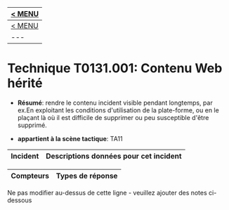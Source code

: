 |[< MENU](../README.md)|
|---|
|[< MENU](../../README.md)|
|---|
# Technique T0131.001: Contenu Web hérité

* **Résumé**: rendre le contenu incident visible pendant longtemps, par ex.En exploitant les conditions d'utilisation de la plate-forme, ou en le plaçant là où il est difficile de supprimer ou peu susceptible d'être supprimé.

* **appartient à la scène tactique**: TA11


|Incident |Descriptions données pour cet incident |
|-------- |-------------------- |



|Compteurs |Types de réponse |
|-------- |-------------- |


Ne pas modifier au-dessus de cette ligne - veuillez ajouter des notes ci-dessous